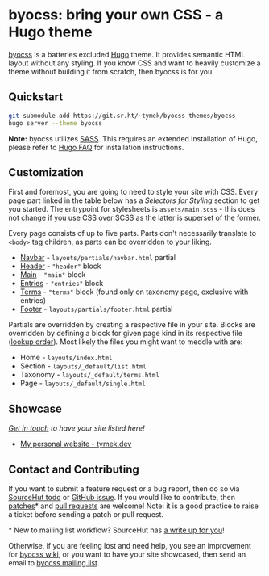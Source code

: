 # byocss: bring your own CSS - a Hugo theme

[byocss](https://sr.ht/~tymek/byocss) is a batteries excluded [Hugo](https://gohugo.io) theme.
It provides semantic HTML layout without any styling.
If you know CSS and want to heavily customize a theme without building it from scratch, then byocss is for you.

## Quickstart
```sh
git submodule add https://git.sr.ht/~tymek/byocss themes/byocss
hugo server --theme byocss
```

<div class="alert alert-warning">
<strong>Note:</strong> byocss utilizes <a href="https://sass-lang.com/">SASS</a>.
This requires an extended installation of Hugo, please refer to <a href="https://gohugo.io/troubleshooting/faq/#i-get--this-feature-is-not-available-in-your-current-hugo-version">Hugo FAQ</a> for installation instructions.
</div>

## Customization
First and foremost, you are going to need to style your site with CSS.
Every page part linked in the table below has a _Selectors for Styling_ section to get you started.
The entrypoint for stylesheets is `assets/main.scss` - this does not change if you use CSS over SCSS as the latter is superset of the former.

Every page consists of up to five parts.
Parts don't necessarily translate to `<body>` tag children, as parts can be overridden to your liking.

- [Navbar](https://man.sr.ht/~tymek/byocss/navbar.md) - `layouts/partials/navbar.html` partial
- [Header](https://man.sr.ht/~tymek/byocss/header.md) - `"header"` block
- [Main](https://man.sr.ht/~tymek/byocss/main.md) - `"main"` block
- [Entries](https://man.sr.ht/~tymek/byocss/entries.md) - `"entries"` block
- [Terms](https://man.sr.ht/~tymek/byocss/terms.md) - `"terms"` block (found only on taxonomy page, exclusive with entries)
- [Footer](https://man.sr.ht/~tymek/byocss/footer.md) - `layouts/partials/footer.html` partial

Partials are overridden by creating a respective file in your site.
Blocks are overridden by defining a block for given page kind in its respective file ([lookup order](https://gohugo.io/templates/lookup-order/)).
Most likely the files you might want to meddle with are:

- Home - `layouts/index.html`
- Section - `layouts/_default/list.html`
- Taxonomy - `layouts/_default/terms.html`
- Page - `layouts/_default/single.html`

## Showcase
_[Get in touch](#contact-and-contributing) to have your site listed here!_

- [My personal website - tymek.dev](https://tymek.dev)

## Contact and Contributing
If you want to submit a feature request or a bug report, then do so via [SourceHut todo](https://todo.sr.ht/~tymek/byocss) or [GitHub issue](https://github.com/TymekDev/byocss/issues).
If you would like to contribute, then [patches](https://lists.sr.ht/~tymek/byocss)\* and [pull requests](https://github.com/TymekDev/byocss/pulls) are welcome! 
Note: it is a good practice to raise a ticket before sending a patch or pull request.

\* New to mailing list workflow? SourceHut has [a write up for you](https://man.sr.ht/lists.sr.ht/#new-to-mailing-lists)!

Otherwise, if you are feeling lost and need help, you see an improvement for [byocss wiki](https://man.sr.ht/~tymek/byocss/), or you want to have your site showcased, then send an email to [byocss mailing list](https://lists.sr.ht/~tymek/byocss).
